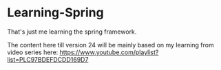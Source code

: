 # Learning-Spring
That's just me learning the spring framework. 

The content here till version 24 will be mainly based on my learning from video series here: 
https://www.youtube.com/playlist?list=PLC97BDEFDCDD169D7
